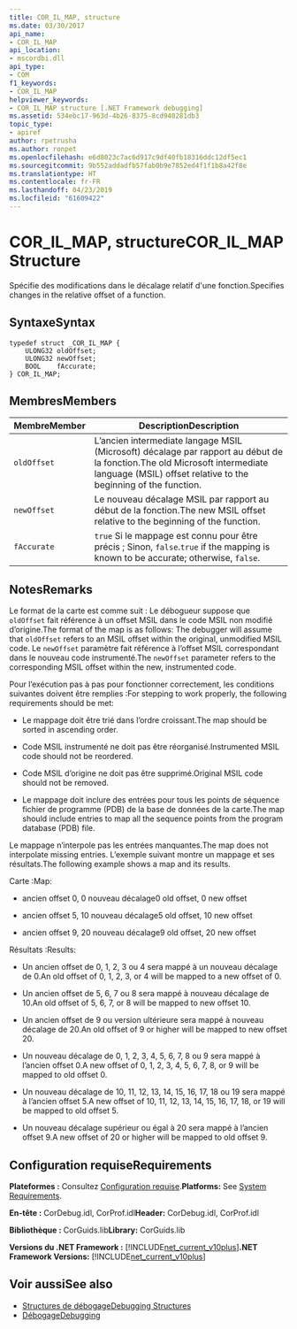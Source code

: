 ```yaml
---
title: COR_IL_MAP, structure
ms.date: 03/30/2017
api_name:
- COR_IL_MAP
api_location:
- mscordbi.dll
api_type:
- COM
f1_keywords:
- COR_IL_MAP
helpviewer_keywords:
- COR_IL_MAP structure [.NET Framework debugging]
ms.assetid: 534ebc17-963d-4b26-8375-8cd940281db3
topic_type:
- apiref
author: rpetrusha
ms.author: ronpet
ms.openlocfilehash: e6d8023c7ac6d917c9df40fb18316ddc12df5ec1
ms.sourcegitcommit: 9b552addadfb57fab0b9e7852ed4f1f1b8a42f8e
ms.translationtype: HT
ms.contentlocale: fr-FR
ms.lasthandoff: 04/23/2019
ms.locfileid: "61609422"
---
```

# <a name="corilmap-structure"></a><span data-ttu-id="22631-102">COR_IL_MAP, structure</span><span class="sxs-lookup"><span data-stu-id="22631-102">COR_IL_MAP Structure</span></span>
<span data-ttu-id="22631-103">Spécifie des modifications dans le décalage relatif d'une fonction.</span><span class="sxs-lookup"><span data-stu-id="22631-103">Specifies changes in the relative offset of a function.</span></span>  
  
## <a name="syntax"></a><span data-ttu-id="22631-104">Syntaxe</span><span class="sxs-lookup"><span data-stu-id="22631-104">Syntax</span></span>  
  
```  
typedef struct _COR_IL_MAP {  
    ULONG32 oldOffset;   
    ULONG32 newOffset;   
    BOOL    fAccurate;  
} COR_IL_MAP;  
```  
  
## <a name="members"></a><span data-ttu-id="22631-105">Membres</span><span class="sxs-lookup"><span data-stu-id="22631-105">Members</span></span>  
  
|<span data-ttu-id="22631-106">Membre</span><span class="sxs-lookup"><span data-stu-id="22631-106">Member</span></span>|<span data-ttu-id="22631-107">Description</span><span class="sxs-lookup"><span data-stu-id="22631-107">Description</span></span>|  
|------------|-----------------|  
|`oldOffset`|<span data-ttu-id="22631-108">L’ancien intermediate langage MSIL (Microsoft) décalage par rapport au début de la fonction.</span><span class="sxs-lookup"><span data-stu-id="22631-108">The old Microsoft intermediate language (MSIL) offset relative to the beginning of the function.</span></span>|  
|`newOffset`|<span data-ttu-id="22631-109">Le nouveau décalage MSIL par rapport au début de la fonction.</span><span class="sxs-lookup"><span data-stu-id="22631-109">The new MSIL offset relative to the beginning of the function.</span></span>|  
|`fAccurate`|<span data-ttu-id="22631-110">`true` Si le mappage est connu pour être précis ; Sinon, `false`.</span><span class="sxs-lookup"><span data-stu-id="22631-110">`true` if the mapping is known to be accurate; otherwise, `false`.</span></span>|  
  
## <a name="remarks"></a><span data-ttu-id="22631-111">Notes</span><span class="sxs-lookup"><span data-stu-id="22631-111">Remarks</span></span>  
 <span data-ttu-id="22631-112">Le format de la carte est comme suit : Le débogueur suppose que `oldOffset` fait référence à un offset MSIL dans le code MSIL non modifié d’origine.</span><span class="sxs-lookup"><span data-stu-id="22631-112">The format of the map is as follows: The debugger will assume that `oldOffset` refers to an MSIL offset within the original, unmodified MSIL code.</span></span> <span data-ttu-id="22631-113">Le `newOffset` paramètre fait référence à l’offset MSIL correspondant dans le nouveau code instrumenté.</span><span class="sxs-lookup"><span data-stu-id="22631-113">The `newOffset` parameter refers to the corresponding MSIL offset within the new, instrumented code.</span></span>  
  
 <span data-ttu-id="22631-114">Pour l’exécution pas à pas pour fonctionner correctement, les conditions suivantes doivent être remplies :</span><span class="sxs-lookup"><span data-stu-id="22631-114">For stepping to work properly, the following requirements should be met:</span></span>  
  
- <span data-ttu-id="22631-115">Le mappage doit être trié dans l’ordre croissant.</span><span class="sxs-lookup"><span data-stu-id="22631-115">The map should be sorted in ascending order.</span></span>  
  
- <span data-ttu-id="22631-116">Code MSIL instrumenté ne doit pas être réorganisé.</span><span class="sxs-lookup"><span data-stu-id="22631-116">Instrumented MSIL code should not be reordered.</span></span>  
  
- <span data-ttu-id="22631-117">Code MSIL d’origine ne doit pas être supprimé.</span><span class="sxs-lookup"><span data-stu-id="22631-117">Original MSIL code should not be removed.</span></span>  
  
- <span data-ttu-id="22631-118">Le mappage doit inclure des entrées pour tous les points de séquence fichier de programme (PDB) de la base de données de la carte.</span><span class="sxs-lookup"><span data-stu-id="22631-118">The map should include entries to map all the sequence points from the program database (PDB) file.</span></span>  
  
 <span data-ttu-id="22631-119">Le mappage n’interpole pas les entrées manquantes.</span><span class="sxs-lookup"><span data-stu-id="22631-119">The map does not interpolate missing entries.</span></span> <span data-ttu-id="22631-120">L’exemple suivant montre un mappage et ses résultats.</span><span class="sxs-lookup"><span data-stu-id="22631-120">The following example shows a map and its results.</span></span>  
  
 <span data-ttu-id="22631-121">Carte :</span><span class="sxs-lookup"><span data-stu-id="22631-121">Map:</span></span>  
  
- <span data-ttu-id="22631-122">ancien offset 0, 0 nouveau décalage</span><span class="sxs-lookup"><span data-stu-id="22631-122">0 old offset, 0 new offset</span></span>  
  
- <span data-ttu-id="22631-123">ancien offset 5, 10 nouveau décalage</span><span class="sxs-lookup"><span data-stu-id="22631-123">5 old offset, 10 new offset</span></span>  
  
- <span data-ttu-id="22631-124">ancien offset 9, 20 nouveau décalage</span><span class="sxs-lookup"><span data-stu-id="22631-124">9 old offset, 20 new offset</span></span>  
  
 <span data-ttu-id="22631-125">Résultats :</span><span class="sxs-lookup"><span data-stu-id="22631-125">Results:</span></span>  
  
- <span data-ttu-id="22631-126">Un ancien offset de 0, 1, 2, 3 ou 4 sera mappé à un nouveau décalage de 0.</span><span class="sxs-lookup"><span data-stu-id="22631-126">An old offset of 0, 1, 2, 3, or 4 will be mapped to a new offset of 0.</span></span>  
  
- <span data-ttu-id="22631-127">Un ancien offset de 5, 6, 7 ou 8 sera mappé à nouveau décalage de 10.</span><span class="sxs-lookup"><span data-stu-id="22631-127">An old offset of 5, 6, 7, or 8 will be mapped to new offset 10.</span></span>  
  
- <span data-ttu-id="22631-128">Un ancien offset de 9 ou version ultérieure sera mappé à nouveau décalage de 20.</span><span class="sxs-lookup"><span data-stu-id="22631-128">An old offset of 9 or higher will be mapped to new offset 20.</span></span>  
  
- <span data-ttu-id="22631-129">Un nouveau décalage de 0, 1, 2, 3, 4, 5, 6, 7, 8 ou 9 sera mappé à l’ancien offset 0.</span><span class="sxs-lookup"><span data-stu-id="22631-129">A new offset of 0, 1, 2, 3, 4, 5, 6, 7, 8, or 9 will be mapped to old offset 0.</span></span>  
  
- <span data-ttu-id="22631-130">Un nouveau décalage de 10, 11, 12, 13, 14, 15, 16, 17, 18 ou 19 sera mappé à l’ancien offset 5.</span><span class="sxs-lookup"><span data-stu-id="22631-130">A new offset of 10, 11, 12, 13, 14, 15, 16, 17, 18, or 19 will be mapped to old offset 5.</span></span>  
  
- <span data-ttu-id="22631-131">Un nouveau décalage supérieur ou égal à 20 sera mappé à l’ancien offset 9.</span><span class="sxs-lookup"><span data-stu-id="22631-131">A new offset of 20 or higher will be mapped to old offset 9.</span></span>  
  
## <a name="requirements"></a><span data-ttu-id="22631-132">Configuration requise</span><span class="sxs-lookup"><span data-stu-id="22631-132">Requirements</span></span>  
 <span data-ttu-id="22631-133">**Plateformes :** Consultez [Configuration requise](../../../../docs/framework/get-started/system-requirements.md).</span><span class="sxs-lookup"><span data-stu-id="22631-133">**Platforms:** See [System Requirements](../../../../docs/framework/get-started/system-requirements.md).</span></span>  
  
 <span data-ttu-id="22631-134">**En-tête :** CorDebug.idl, CorProf.idl</span><span class="sxs-lookup"><span data-stu-id="22631-134">**Header:** CorDebug.idl, CorProf.idl</span></span>  
  
 <span data-ttu-id="22631-135">**Bibliothèque :** CorGuids.lib</span><span class="sxs-lookup"><span data-stu-id="22631-135">**Library:** CorGuids.lib</span></span>  
  
 <span data-ttu-id="22631-136">**Versions du .NET Framework :** [!INCLUDE[net_current_v10plus](../../../../includes/net-current-v10plus-md.md)]</span><span class="sxs-lookup"><span data-stu-id="22631-136">**.NET Framework Versions:** [!INCLUDE[net_current_v10plus](../../../../includes/net-current-v10plus-md.md)]</span></span>  
  
## <a name="see-also"></a><span data-ttu-id="22631-137">Voir aussi</span><span class="sxs-lookup"><span data-stu-id="22631-137">See also</span></span>

- [<span data-ttu-id="22631-138">Structures de débogage</span><span class="sxs-lookup"><span data-stu-id="22631-138">Debugging Structures</span></span>](../../../../docs/framework/unmanaged-api/debugging/debugging-structures.md)
- [<span data-ttu-id="22631-139">Débogage</span><span class="sxs-lookup"><span data-stu-id="22631-139">Debugging</span></span>](../../../../docs/framework/unmanaged-api/debugging/index.md)
